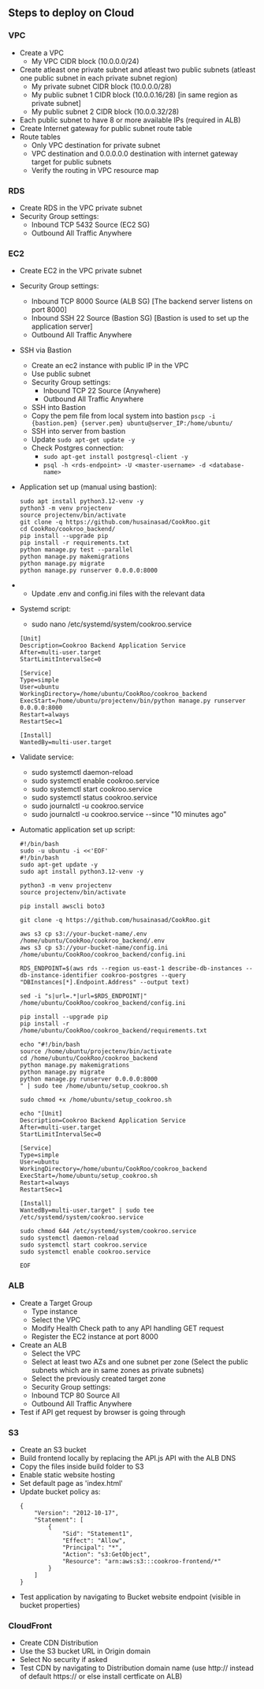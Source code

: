 ## Steps to deploy on Cloud

### VPC
- Create a VPC
    - My VPC CIDR block (10.0.0.0/24)
- Create atleast one private subnet and atleast two public subnets (atleast one public subnet in each private subnet region)
    - My private subnet CIDR block (10.0.0.0/28)
    - My public subnet 1 CIDR block (10.0.0.16/28) [in same region as private subnet]
    - My public subnet 2 CIDR block (10.0.0.32/28)
- Each public subnet to have 8 or more available IPs (required in ALB)
- Create Internet gateway for public subnet route table
- Route tables 
    - Only VPC destination for private subnet
    - VPC destination and 0.0.0.0.0 destination with internet gateway target for public subnets
    - Verify the routing in VPC resource map

### RDS
- Create RDS in the VPC private subnet
- Security Group settings:
    - Inbound TCP 5432 Source (EC2 SG)
    - Outbound All Traffic Anywhere

### EC2
- Create EC2 in the VPC private subnet
- Security Group settings:
    - Inbound TCP 8000 Source (ALB SG) [The backend server listens on port 8000]
    - Inbound SSH 22 Source (Bastion SG) [Bastion is used to set up the application server]
    - Outbound All Traffic Anywhere
- SSH via Bastion
    - Create an ec2 instance with public IP in the VPC
    - Use public subnet
    - Security Group settings:
        - Inbound TCP 22 Source (Anywhere)
        - Outbound All Traffic Anywhere
    - SSH into Bastion
    - Copy the pem file from local system into bastion ```pscp -i {bastion.pem} {server.pem} ubuntu@server_IP:/home/ubuntu/```
    - SSH into server from bastion
    - Update ```sudo apt-get update -y```
    - Check Postgres connection:
        - ```sudo apt-get install postgresql-client -y```
        - ```psql -h <rds-endpoint> -U <master-username> -d <database-name>```
- Application set up (manual using bastion):
    ```
    sudo apt install python3.12-venv -y
    python3 -m venv projectenv
    source projectenv/bin/activate
    git clone -q https://github.com/husainasad/CookRoo.git
    cd CookRoo/cookroo_backend/
    pip install --upgrade pip
    pip install -r requirements.txt
    python manage.py test --parallel
    python manage.py makemigrations
    python manage.py migrate
    python manage.py runserver 0.0.0.0:8000
    ```
- - Update .env and config.ini files with the relevant data
- Systemd script:
    - sudo nano /etc/systemd/system/cookroo.service
    ```
    [Unit]
    Description=Cookroo Backend Application Service
    After=multi-user.target
    StartLimitIntervalSec=0

    [Service]
    Type=simple
    User=ubuntu
    WorkingDirectory=/home/ubuntu/CookRoo/cookroo_backend
    ExecStart=/home/ubuntu/projectenv/bin/python manage.py runserver 0.0.0.0:8000
    Restart=always
    RestartSec=1

    [Install]
    WantedBy=multi-user.target
    ```
- Validate service:
    - sudo systemctl daemon-reload
    - sudo systemctl enable cookroo.service
    - sudo systemctl start cookroo.service
    - sudo systemctl status cookroo.service
    - sudo journalctl -u cookroo.service
    - sudo journalctl -u cookroo.service --since "10 minutes ago"

- Automatic application set up script:
    ```
    #!/bin/bash
    sudo -u ubuntu -i <<'EOF'
    #!/bin/bash
    sudo apt-get update -y
    sudo apt install python3.12-venv -y

    python3 -m venv projectenv
    source projectenv/bin/activate

    pip install awscli boto3

    git clone -q https://github.com/husainasad/CookRoo.git

    aws s3 cp s3://your-bucket-name/.env /home/ubuntu/CookRoo/cookroo_backend/.env
    aws s3 cp s3://your-bucket-name/config.ini /home/ubuntu/CookRoo/cookroo_backend/config.ini

    RDS_ENDPOINT=$(aws rds --region us-east-1 describe-db-instances --db-instance-identifier cookroo-postgres --query "DBInstances[*].Endpoint.Address" --output text)

    sed -i "s|url=.*|url=$RDS_ENDPOINT|" /home/ubuntu/CookRoo/cookroo_backend/config.ini

    pip install --upgrade pip
    pip install -r /home/ubuntu/CookRoo/cookroo_backend/requirements.txt

    echo "#!/bin/bash
    source /home/ubuntu/projectenv/bin/activate
    cd /home/ubuntu/CookRoo/cookroo_backend
    python manage.py makemigrations
    python manage.py migrate
    python manage.py runserver 0.0.0.0:8000
    " | sudo tee /home/ubuntu/setup_cookroo.sh

    sudo chmod +x /home/ubuntu/setup_cookroo.sh

    echo "[Unit]
    Description=Cookroo Backend Application Service
    After=multi-user.target
    StartLimitIntervalSec=0

    [Service]
    Type=simple
    User=ubuntu
    WorkingDirectory=/home/ubuntu/CookRoo/cookroo_backend
    ExecStart=/home/ubuntu/setup_cookroo.sh
    Restart=always
    RestartSec=1

    [Install]
    WantedBy=multi-user.target" | sudo tee /etc/systemd/system/cookroo.service

    sudo chmod 644 /etc/systemd/system/cookroo.service
    sudo systemctl daemon-reload
    sudo systemctl start cookroo.service
    sudo systemctl enable cookroo.service
    
    EOF
    ```

### ALB
- Create a Target Group
    - Type instance
    - Select the VPC
    - Modify Health Check path to any API handling GET request
    - Register the EC2 instance at port 8000
- Create an ALB
    - Select the VPC
    - Select at least two AZs and one subnet per zone (Select the public subnets which are in same zones as private subnets)
    - Select the previously created target zone
    - Security Group settings:
    - Inbound TCP 80 Source All
    - Outbound All Traffic Anywhere
- Test if API get request by browser is going through

### S3
- Create an S3 bucket
- Build frontend locally by replacing the API.js API with the ALB DNS
- Copy the files inside build folder to S3
- Enable static website hosting
- Set default page as 'index.html'
- Update bucket policy as:
    ```
    {
        "Version": "2012-10-17",
        "Statement": [
            {
                "Sid": "Statement1",
                "Effect": "Allow",
                "Principal": "*",
                "Action": "s3:GetObject",
                "Resource": "arn:aws:s3:::cookroo-frontend/*"
            }
        ]
    }
    ```
- Test application by navigating to Bucket website endpoint (visible in bucket properties)

### CloudFront
- Create CDN Distribution
- Use the S3 bucket URL in Origin domain
- Select No security if asked
- Test CDN by navigating to Distribution domain name (use http:// instead of default https:// or else install certficate on ALB)